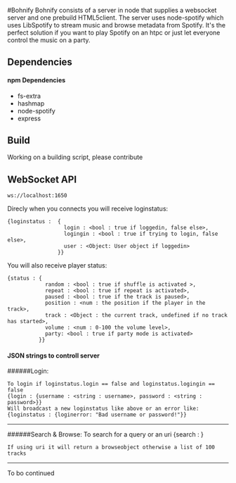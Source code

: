 #Bohnify
Bohnify consists of a server in node that supplies a websocket server and one prebuild HTML5client.
The server uses node-spotify which uses LibSpotify to stream music and browse metadata from Spotify.
It's the perfect solution if you want to play Spotify on an htpc or just let everyone control the music on a party.

## Dependencies
#### npm Dependencies
* fs-extra
* hashmap
* node-spotify
* express

## Build
Working on a building script, please contribute


## WebSocket API
    ws://localhost:1650

Direcly when you connects you will receive loginstatus:
    
    {loginstatus :  {
                      login : <bool : true if loggedin, false else>,
                      logingin : <bool : true if trying to login, false else>,
                      user : <Object: User object if loggedin>
                    }}
                    
You will also receive player status: 

    {status : {
                random : <bool : true if shuffle is activated >,
                repeat : <bool : true if repeat is activated>,
                paused : <bool : true if the track is paused>,
                position : <num : the position if the player in the track>,
                track : <Object : the current track, undefined if no track has started>,
                volume : <num : 0-100 the volume level>,
                party: <bool : true if party mode is activated>
              }}
#### JSON strings to controll server
######Login:

    To login if loginstatus.login == false and loginstatus.logingin == false
    {login : {username : <string : username>, password : <string : password>}}
    Will broadcast a new loginstatus like above or an error like:
    {loginstatus : {loginerror: "Bad username or password!"}}

---

######Search & Browse:
    To search for a query or an uri
    {search : <string : query>}
    
    If using uri it will return a browseobject otherwise a list of 100 tracks
    
----

To bo continued
